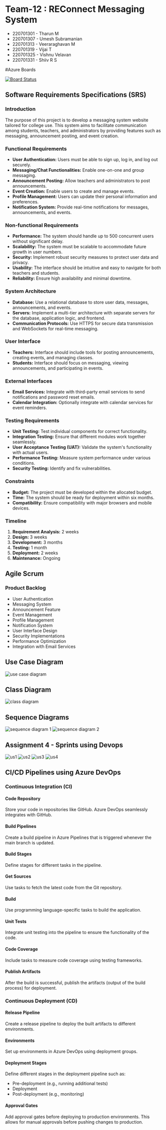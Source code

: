 # Team-12 : REConnect Messaging System
  - 220701301 - Tharun M
  - 220701307 - Umesh Subramanian
  - 220701313 - Veeraraghavan M
  - 220701319 - Vijai T
  - 220701325 - Vishnu Velavan
  - 220701331 - Shiiv R S

#Azure Boards

[![Board Status](https://dev.azure.com/220701331/46e31a48-6438-4f71-95cb-16a657905bc3/fd2bc4da-bcc0-4019-aa96-6dc22125b492/_apis/work/boardbadge/683f72c6-7354-470d-9ae3-126251c45e66?columnOptions=1)](https://dev.azure.com/220701331/46e31a48-6438-4f71-95cb-16a657905bc3/_boards/board/t/fd2bc4da-bcc0-4019-aa96-6dc22125b492/Microsoft.EpicCategory/)

## Software Requirements Specifications (SRS)

### Introduction
The purpose of this project is to develop a messaging system website tailored for college use. This system aims to facilitate communication among students, teachers, and administrators by providing features such as messaging, announcement posting, and event creation.

### Functional Requirements
- **User Authentication:** Users must be able to sign up, log in, and log out securely.
- **Messaging/Chat Functionalities:** Enable one-on-one and group messaging.
- **Announcement Posting:** Allow teachers and administrators to post announcements.
- **Event Creation:** Enable users to create and manage events.
- **Profile Management:** Users can update their personal information and preferences.
- **Notification System:** Provide real-time notifications for messages, announcements, and events.

### Non-functional Requirements
- **Performance:** The system should handle up to 500 concurrent users without significant delay.
- **Scalability:** The system must be scalable to accommodate future growth in user numbers.
- **Security:** Implement robust security measures to protect user data and privacy.
- **Usability:** The interface should be intuitive and easy to navigate for both teachers and students.
- **Reliability:** Ensure high availability and minimal downtime.

### System Architecture
- **Database:** Use a relational database to store user data, messages, announcements, and events.
- **Servers:** Implement a multi-tier architecture with separate servers for the database, application logic, and frontend.
- **Communication Protocols:** Use HTTPS for secure data transmission and WebSockets for real-time messaging.

### User Interface
- **Teachers:** Interface should include tools for posting announcements, creating events, and managing classes.
- **Students:** Interface should focus on messaging, viewing announcements, and participating in events.

### External Interfaces
- **Email Services:** Integrate with third-party email services to send notifications and password reset emails.
- **Calendar Integration:** Optionally integrate with calendar services for event reminders.

### Testing Requirements
- **Unit Testing:** Test individual components for correct functionality.
- **Integration Testing:** Ensure that different modules work together seamlessly.
- **User Acceptance Testing (UAT):** Validate the system's functionality with actual users.
- **Performance Testing:** Measure system performance under various conditions.
- **Security Testing:** Identify and fix vulnerabilities.

### Constraints
- **Budget:** The project must be developed within the allocated budget.
- **Time:** The system should be ready for deployment within six months.
- **Compatibility:** Ensure compatibility with major browsers and mobile devices.

### Timeline
1. **Requirement Analysis:** 2 weeks
2. **Design:** 3 weeks
3. **Development:** 3 months
4. **Testing:** 1 month
5. **Deployment:** 2 weeks
6. **Maintenance:** Ongoing

## Agile Scrum

### Product Backlog
- User Authentication
- Messaging System
- Announcement Feature
- Event Management
- Profile Management
- Notification System
- User Interface Design
- Security Implementations
- Performance Optimization
- Integration with Email Services

## Use Case Diagram

![use case diagram](https://github.com/ShiivRS331/Team-12---REConnect-Messaging-System/blob/main/images/image%20(1).png?raw=true)

## Class Diagram
![class diagram](https://github.com/ShiivRS331/Team-12---REConnect-Messaging-System/blob/main/images/class%20diag.png?raw=true)

## Sequence Diagrams
![sequence diagram 1](https://github.com/ShiivRS331/Team-12---REConnect-Messaging-System/blob/main/images/seq%20diag1.png?raw=true)
![sequence diagram 2](https://github.com/ShiivRS331/Team-12---REConnect-Messaging-System/blob/main/images/seq%20diag2.png?raw=true)

## Assignment 4 - Sprints using Devops 
![us1](https://github.com/ShiivRS331/Team-12---REConnect-Messaging-System/blob/main/images/us1.png?raw=true)
![us2](https://github.com/ShiivRS331/Team-12---REConnect-Messaging-System/blob/main/images/us2.png?raw=true)
![us3](https://github.com/ShiivRS331/Team-12---REConnect-Messaging-System/blob/main/images/us3.png?raw=true)
![us4](https://github.com/ShiivRS331/Team-12---REConnect-Messaging-System/blob/main/images/us4.png?raw=true)

## CI/CD Pipelines using Azure DevOps

### Continuous Integration (CI)

#### Code Repository
Store your code in repositories like GitHub. Azure DevOps seamlessly integrates with GitHub.

#### Build Pipelines
Create a build pipeline in Azure Pipelines that is triggered whenever the main branch is updated.

#### Build Stages
Define stages for different tasks in the pipeline.

#### Get Sources
Use tasks to fetch the latest code from the Git repository.

#### Build
Use programming language-specific tasks to build the application.

#### Unit Tests
Integrate unit testing into the pipeline to ensure the functionality of the code.

#### Code Coverage
Include tasks to measure code coverage using testing frameworks.

#### Publish Artifacts
After the build is successful, publish the artifacts (output of the build process) for deployment.

### Continuous Deployment (CD)

#### Release Pipeline
Create a release pipeline to deploy the built artifacts to different environments.

#### Environments
Set up environments in Azure DevOps using deployment groups.

#### Deployment Stages
Define different stages in the deployment pipeline such as:

- Pre-deployment (e.g., running additional tests)
- Deployment
- Post-deployment (e.g., monitoring)

#### Approval Gates
Add approval gates before deploying to production environments. This allows for manual approvals before pushing changes to production.
